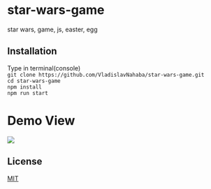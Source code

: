 # star-wars-game
star wars, game, js, easter, egg

## Installation
Type in terminal(console)  
```git clone https://github.com/VladislavNahaba/star-wars-game.git```  
```cd star-wars-game```  
```npm install```  
```npm run start```  

# Demo View
![](https://i.ibb.co/FBC7gCr/ezgif-com-gif-maker.gif)

## License
[MIT](https://choosealicense.com/licenses/mit/)
